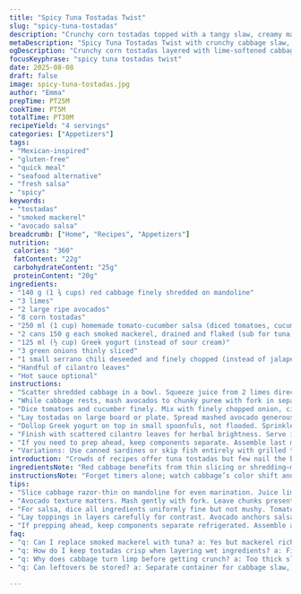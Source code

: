 ```yaml
---
title: "Spicy Tuna Tostadas Twist"
slug: "spicy-tuna-tostadas"
description: "Crunchy corn tostadas topped with a tangy slaw, creamy mashed avocado mixed with lime, shredded white tuna replaced with canned smoked mackerel, and a fresh tomato-cucumber salsa replacing store-bought. Quick marination softens the cabbage while keeping vibrant crunch. Creamy Greek yogurt stands in for sour cream for a touch of tang. Jalapeño and green onions add heat and freshness, finished with cilantro leaves and extra lime wedges. Perfect for busy days, gluten and nut free, egg free, fast assembly."
metaDescription: "Spicy Tuna Tostadas Twist with crunchy cabbage slaw, creamy avocado, smoky mackerel flakes, fresh tomato-cucumber salsa, Greek yogurt, serrano heat; quick and gluten free"
ogDescription: "Crunchy corn tostadas layered with lime-softened cabbage, chunky avocado, smoky mackerel, fresh salsa, and Greek yogurt. Serrano chili adds sharp heat; assemble fast to keep crunch."
focusKeyphrase: "spicy tuna tostadas twist"
date: 2025-08-08
draft: false
image: spicy-tuna-tostadas.jpg
author: "Emma"
prepTime: PT25M
cookTime: PT5M
totalTime: PT30M
recipeYield: "4 servings"
categories: ["Appetizers"]
tags:
- "Mexican-inspired"
- "gluten-free"
- "quick meal"
- "seafood alternative"
- "fresh salsa"
- "spicy"
keywords:
- "tostadas"
- "smoked mackerel"
- "avocado salsa"
breadcrumb: ["Home", "Recipes", "Appetizers"]
nutrition: 
 calories: "360"
 fatContent: "22g"
 carbohydrateContent: "25g"
 proteinContent: "20g"
ingredients:
- "140 g (1 ¾ cups) red cabbage finely shredded on mandoline"
- "3 limes"
- "2 large ripe avocados"
- "8 corn tostadas"
- "250 ml (1 cup) homemade tomato-cucumber salsa (diced tomatoes, cucumber, onion, cilantro, lime juice)"
- "2 cans 150 g each smoked mackerel, drained and flaked (sub for tuna)"
- "125 ml (½ cup) Greek yogurt (instead of sour cream)"
- "3 green onions thinly sliced"
- "1 small serrano chili deseeded and finely chopped (instead of jalapeño)"
- "Handful of cilantro leaves"
- "Hot sauce optional"
instructions:
- "Scatter shredded cabbage in a bowl. Squeeze juice from 2 limes directly over it, season with coarse salt and cracked black pepper. Let it sit 8-12 minutes; cabbage softens slightly but stays crisp. Drain any excess liquid, pressing gently with spoon—avoid sogginess."
- "While cabbage rests, mash avocados to chunky puree with fork in separate bowl. Add juice from half a lime, salt, and pepper. Keep air out by pressing plastic wrap directly on surface if not assembling immediately."
- "Dice tomatoes and cucumber finely. Mix with finely chopped onion, cilantro, and juice of remaining half lime to create fresh salsa. Gives zesty crunch replacing jarred salsa; fresher, brighter."
- "Lay tostadas on large board or plate. Spread mashed avocado generously. Spoon on tomato-cucumber salsa evenly. Layer cabbage slaw. Top with smoked mackerel flakes, distributing evenly but not packing."
- "Dollop Greek yogurt on top in small spoonfuls, not flooded. Sprinkle sliced green onions and serrano chili pieces for heat; serrano sharper and fruitier than jalapeño in my experience."
- "Finish with scattered cilantro leaves for herbal brightness. Serve immediately with lime wedges on side and optional hot sauce drizzle. Tostada edges should snap cleanly, not bend."
- "If you need to prep ahead, keep components separate. Assemble last minute or risk soggy tortillas. No soggy tostada; never."
- "Variations: Use canned sardines or skip fish entirely with grilled tofu for vegan twist.I’ve learned cabbage size is everything; too thick and it overwhelms textures; too thin, and it turns limp fast."
introduction: "Crowds of recipes offer tuna tostadas but few nail the balance I’ve chased years. That crunch from a properly dry slaw is hard to get right. Saturated tostadas become mushy fast with watery cabbage. I swapped canned smoked mackerel for tuna once by mistake; surprise—smoky, richer, with more bite. Ditching store-bought salsa for fresh tomato and cucumber salsa lifts the aroma with fresh lime and herb. Greek yogurt adds tang and body versus traditional sour cream. Serrano chili—more fragrant, less harsh heat than jalapeño. Keep avocado rustic, never pureed smooth, a little chunky to tug at the teeth with each bite. No soggy failures, tension between crackly corn tostada and creamy, zesty topping. The contrast has to sing. These tweaks make a difference I won’t go back from."
ingredientsNote: "Red cabbage benefits from thin slicing or shredding—mandoline helps even thickness, speeds marination. Lime juice isn’t just flavor; acid softens cabbage crunch to palatable crispness. Swap sour cream for Greek yogurt for tang and protein boost without watering texture. Smoked mackerel adds richness if you tolerate fish; otherwise canned light tuna or young jack mackerel work. Homemade salsa helps tweak texture and saltiness—you control chunks and acidity better here than in store varieties often laced with excess sugar or preservatives. Serrano chili preferred for complex heat; jalapeño can be swapped but milder. Avocados must be ripe but not spotty or overripe, texture matters. Toasted corn tortillas work but tostadas are best freshly made or from trusted brands to avoid dull soggy results."
instructionsNote: "Forget timers alone; watch cabbage’s color shift and texture soften after lime—around 10 minutes max. Drain well to avoid soggy tostada; press gently but avoid crushing. Mash avocado just enough to break chunks, not paste; air contact darkens fast—cover or assemble fast. For salsa, dice all ingredients uniformly, mix quickly to avoid watery juice pooling. Layering is key: start with avocado to anchor salsa and keep tostada crisp. Add salsa gently, then cabbage for textured crunch, finally fish for protein and creamy yogurt for tang contrast. Sprinkle fresh green onion and serrano last to keep fresh bite and aroma. Serve with lime wedges to accentuate acidity and brighten flavors. Assemble right before serving or tostada loses crunch; no saving soggy tortilla."
tips:
- "Slice cabbage razor-thin on mandoline for even marination. Juice lime right after shredding and toss immediately. No waiting or slowness. Watch cabbage color shift; translucent edges mean ready. Drain well but don't crush; keep crunch alive. Too wet, soggy base inevitable. Press lightly or tilt bowl to separate liquid. Mandatory step if tostadas are crisp."
- "Avocado texture matters. Mash gently with fork. Leave chunks present. Too smooth, loses that teeth tug effect. Add lime juice early to slow browning but cover surface tightly with plastic wrap if waiting. Avocado oxidation happens fast, turns off flavor and looks less fresh. Assemble quickly or prep in single bowl with wrap ready nearby."
- "For salsa, dice all ingredients uniformly fine but not mushy. Tomatoes release water fast; drain excess juice if too wet or salsa wilts tostada. Mix cilantro and onion last to preserve aroma and crunch. Lime juice brightens and lifts salsa but don't overdose or it masks other flavors. Fresh salsa replaces jarred versions easily; control chunks, salt, acidity yourself."
- "Lay toppings in layers carefully for contrast. Avocado anchors salsa and keeps tostada from sogging. Next salsa spreads flavor evenly, then cabbage adds snap and acidity. Fish flakes scatter evenly but don't pile. Greek yogurt dolloped sparingly not flooded; balances heat and adds creaminess without drowning base. Final green onion and chili sprinkle keeps sharp, fresh bite up front."
- "If prepping ahead, keep components separate refrigerated. Assemble at last minute; soggy tortillas ruin dish. Marinated cabbage can rest up to 30 mins but drain and press just before topping. Salsa holds well but stir before use. Avocado mashed and covered. Fish flakes covered cold. Heat and lime wedges ready but add last. Timing and sequence govern texture and crunch retention."
faq:
- "q: Can I replace smoked mackerel with tuna? a: Yes but mackerel richer, smokier. Tuna milder, flakes looser. Canned light or young jack mackerel also work. Texture varies so adjust layering pressure to avoid compression getting soggy."
- "q: How do I keep tostadas crisp when layering wet ingredients? a: First, marinate cabbage briefly to limit moisture. Drain well, press gently. Spread avocado first as barrier. Avoid pouring salsa; spoon and spread evenly. Assemble just before serving. Otherwise, toast tortillas or use commercial tostadas rated crisp."
- "q: Why does cabbage turn limp before getting crunch? a: Too thick slicing, over-marinating or too much lime juice acid breaks down fibers fast. Thin slices and timing matter. Check color shift and feel after 8-12 mins. Drain all excess liquid; pressing needed. No shortcuts to freshness, texture."
- "q: Can leftovers be stored? a: Separate container for cabbage slaw, another for salsa, fish flakes chill too. Avocado best fresh mashed, but cover tightly or add extra lime. Assemble fresh servin. Tostadas stored long become chewy, less pleasant. Reheat tostadas in oven if stale but fresh always best."

---
```

